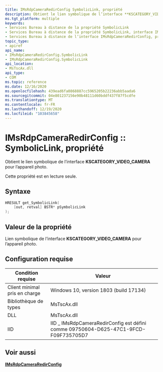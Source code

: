 ```yaml
---
title: IMsRdpCameraRedirConfig SymbolicLink, propriété
description: Obtient le lien symbolique de l’interface **KSCATEGORY_VIDEO_CAMERA** pour l’appareil photo.
ms.tgt_platform: multiple
keywords:
- Services Bureau à distance de la propriété SymbolicLink
- Services Bureau à distance de la propriété SymbolicLink, interface IMsRdpCameraRedirConfig
- Services Bureau à distance de l’interface IMsRdpCameraRedirConfig, propriété SymbolicLink
topic_type:
- apiref
api_name:
- IMsRdpCameraRedirConfig.SymbolicLink
- IMsRdpCameraRedirConfig.SymbolicLink
api_location:
- MsTscAx.dll
api_type:
- COM
ms.topic: reference
ms.date: 12/16/2020
ms.openlocfilehash: 439ead6fa0868887cc5965205b22236abb5aada6
ms.sourcegitcommit: 04e801237156e90b48111d60bddf437f87f5cdfe
ms.translationtype: MT
ms.contentlocale: fr-FR
ms.lasthandoff: 12/19/2020
ms.locfileid: "103845658"
---
```

# <a name="imsrdpcameraredirconfigsymboliclink-property"></a>IMsRdpCameraRedirConfig :: SymbolicLink, propriété

Obtient le lien symbolique de l’interface **KSCATEGORY_VIDEO_CAMERA** pour l’appareil photo.

Cette propriété est en lecture seule.

## <a name="syntax"></a>Syntaxe

```C++
HRESULT get_SymbolicLink(
    [out, retval] BSTR* pSymbolicLink
);
```

## <a name="property-value"></a>Valeur de la propriété

Lien symbolique de l’interface **KSCATEGORY_VIDEO_CAMERA** pour l’appareil photo.

## <a name="requirements"></a>Configuration requise

| Condition requise | Valeur |
|-------------------------------------|---------------------------------------|
| Client minimal pris en charge| Windows 10, version 1803 (build 17134)      |
| Bibliothèque de types            | MsTscAx.dll                        |
| DLL                  | MsTscAx.dll     |
| IID                      | IID \_ IMsRdpCameraRedirConfig est défini comme 09750604-D625-47C1-9FCD-F09F735705D7            |

## <a name="see-also"></a>Voir aussi

<dl> <dt>

[**IMsRdpCameraRedirConfig**](imsrdpcameraredirconfig.md)
</dt> </dl>